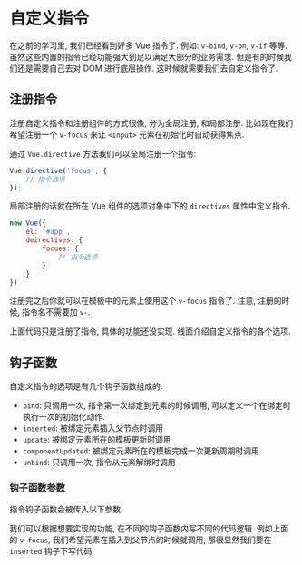 # 自定义指令

在之前的学习里, 我们已经看到好多 Vue 指令了.  例如: `v-bind`, `v-on`, `v-if` 等等.  虽然这些内置的指令已经功能强大到足以满足大部分的业务需求.  但是有的时候我们还是需要自己去对 DOM 进行底层操作.  这时候就需要我们去自定义指令了.

## 注册指令

注册自定义指令和注册组件的方式很像, 分为全局注册, 和局部注册.  比如现在我们希望注册一个 `v-focus` 来让 `<input>` 元素在初始化时自动获得焦点.  

通过 `Vue.directive` 方法我们可以全局注册一个指令:

``` js
Vue.directive('focus', {
    // 指令选项
});
```

局部注册的话就在所在 Vue 组件的选项对象中下的 `directives` 属性中定义指令.

``` js
new Vue({
    el: `#app`,
    deirectives: {
        focues: {
            // 指令选项
        }
    }
})
```

注册完之后你就可以在模板中的元素上使用这个 `v-focus` 指令了.  注意, 注册的时候, 指令名不需要加 `v-`.  

上面代码只是注册了指令, 具体的功能还没实现.  线面介绍自定义指令的各个选项.

## 钩子函数

自定义指令的选项是有几个钩子函数组成的.

* `bind`: 只调用一次, 指令第一次绑定到元素的时候调用, 可以定义一个在绑定时执行一次的初始化动作.
* `inserted`: 被绑定元素插入父节点时调用 
* `update`: 被绑定元素所在的模板更新时调用
* `componentUpdated`: 被绑定元素所在的模板完成一次更新周期时调用
* `unbind`: 只调用一次, 指令从元素解绑时调用

### 钩子函数参数

指令钩子函数会被传入以下参数:

我们可以根据想要实现的功能, 在不同的钩子函数内写不同的代码逻辑.  例如上面的 `v-focus`, 我们希望元素在插入到父节点的时候就调用, 那很显然我们要在 `inserted` 钩子下写代码.

